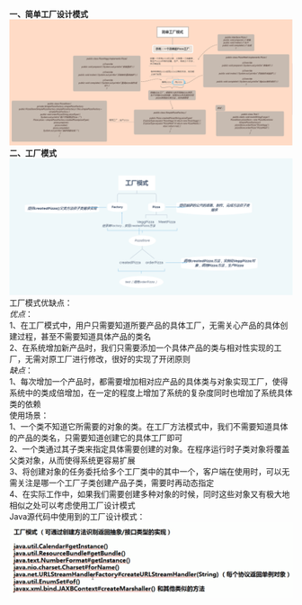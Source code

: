 **一、简单工厂设计模式**
![Image text](static/image/简单工厂.png)
**二、工厂模式**
![Image text](static/image/工厂模式.png)
工厂模式优缺点：  
  _优点_：   
    1、在工厂模式中，用户只需要知道所要产品的具体工厂，无需关心产品的具体创建过程，甚至不需要知道具体产品的类名  
    2、在系统增加新产品时，我们只需要添加一个具体产品的类与相对性实现的工厂，无需对原工厂进行修改，很好的实现了开闭原则  
  _缺点_：  
    1、每次增加一个产品时，都需要增加相对应产品的具体类与对象实现工厂，使得系统中的类成倍增加，在一定的程度上增加了系统的复杂度同时也增加了系统具体类的依赖    
使用场景：  
    1、一个类不知道它所需要的对象的类。在工厂方法模式中，我们不需要知道具体的产品的类名，只需要知道创建它的具体工厂即可    
    2、一个类通过其子类来指定具体需要创建的对象。在程序运行时子类对象将覆盖父类对象，从而使得系统更容易扩展  
    3、将创建对象的任务委托给多个工厂类中的其中一个，客户端在使用时，可以无需关注是哪一个工厂子类创建产品子类，需要时再动态指定  
    4、在实际工作中，如果我们需要创建多种对象的时候，同时这些对象又有极大地相似之处可以考虑使用工厂设计模式  
Java源代码中使用到的工厂设计模式：![Image text](static/image/Java源码中的工厂设计模式.png)